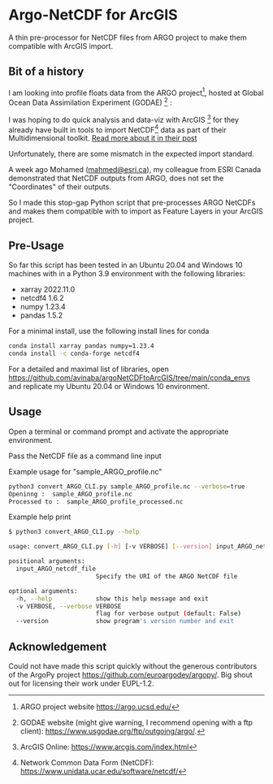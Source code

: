 # Argo-NetCDF for ArcGIS
A thin pre-processor for NetCDF files from ARGO project to make them compatible with ArcGIS import.

## Bit of a history
I am looking into profile floats data from the ARGO project[^argo], hosted at Global Ocean Data Assimilation Experiment (GODAE) [^GODAE] :

I was hoping to do quick analysis and data-viz with ArcGIS [^arcgis] for they already have built in tools to import NetCDF[^netcdf] data as part of their Multidimensional toolkit. [Read more about it in their post](https://pro.arcgis.com/en/pro-app/latest/help/data/multidimensional/a-quick-tour-of-netcdf-data.htm)

Unfortunately, there are some mismatch in the expected import standard.

A week ago Mohamed (mahmed@esri.ca), my colleague from ESRI Canada
 demonstrated that NetCDF outputs from ARGO, does not set the
"Coordinates" of their outputs.

So I made this stop-gap Python script that pre-processes ARGO NetCDFs
and makes them compatible with to import as Feature Layers in your ArcGIS project.

## Pre-Usage
So far this script has been tested in an Ubuntu 20.04 and Windows 10
machines with in a Python 3.9 environment with the following libraries:
 * xarray 2022.11.0
 * netcdf4 1.6.2
 * numpy 1.23.4
 * pandas 1.5.2

 For a minimal install, use the following install lines for conda
 ```BASH
 conda install xarray pandas numpy=1.23.4
 conda install -c conda-forge netcdf4
 ```
For a detailed and maximal list of libraries, open
https://github.com/avinaba/argoNetCDFtoArcGIS/tree/main/conda_envs
and replicate my Ubuntu 20.04 or Windows 10 environment.

## Usage
Open a terminal or command prompt and activate the appropriate
environment.

Pass the NetCDF file as a command line input

Example usage for "sample_ARGO_profile.nc"
```BASH
python3 convert_ARGO_CLI.py sample_ARGO_profile.nc --verbose=true
Openinng :  sample_ARGO_profile.nc
Processed to :  sample_ARGO_profile_processed.nc
```

Example help print
```BASH
$ python3 convert_ARGO_CLI.py --help

usage: convert_ARGO_CLI.py [-h] [-v VERBOSE] [--version] input_ARGO_netcdf_file

positional arguments:
  input_ARGO_netcdf_file
                        Specify the URI of the ARGO NetCDF file

optional arguments:
  -h, --help            show this help message and exit
  -v VERBOSE, --verbose VERBOSE
                        flag for verbose output (default: False)
  --version             show program's version number and exit
```

## Acknowledgement
Could not have made this script quickly without the generous
contributors of the ArgoPy project https://github.com/euroargodev/argopy/.
Big shout out for licensing their work under EUPL-1.2.  

[^netcdf]: Network Common Data Form (NetCDF): https://www.unidata.ucar.edu/software/netcdf/  
[^argo]: ARGO project website https://argo.ucsd.edu/
[^GODAE]: GODAE website (might give warning, I recommend opening with a ftp client): https://www.usgodae.org/ftp/outgoing/argo/.
[^arcgis]: ArcGIS Online: https://www.arcgis.com/index.html
